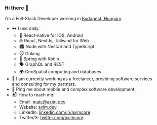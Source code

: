 ### Hi there 👋

I'm a Full-Stack Developer working in [Budapest, Hungary](https://goo.gl/maps/77zLhS6WYtYyNyDk8).

- 🕶 I use daily:
  - 📱 React-native for iOS, Android
  - 🌐 React, NextJs, Tailwind for Web
  - 🏙 Node with NestJS and TypeScript
  - 🐭 Golang
  - 🌿 Spring with Kotlin
  - 🗣 GraphQL and REST
  - 🌍 GeoSpatial computing and databases
- 🌆 I am currently working as a freelancer, providing software services and consulting for my partners.
- 💬 Ping me about mobile and complex software development.
- 📬 How to reach me:
  - Email: [mate@axim.dev](mailto:mate@axim.dev)
  - Website: [axim.dev](https://axim.dev)
  - LinkedIn: [linkedin.com/in/aximcore](https://www.linkedin.com/in/aximcore/)
  - Twitter/X: [twitter.com/aximcore](https://twitter.com/aximcore)

<!--
**aximcore/aximcore** is a ✨ _special_ ✨ repository because its `README.md` (this file) appears on your GitHub profile.

Here are some ideas to get you started:

- 🔭 I’m currently working on ...
- 🌱 I’m currently learning ...
- 👯 I’m looking to collaborate on ...
- 🤔 I’m looking for help with ...
- 💬 Ask me about ...
- 📫 How to reach me: ...
- 😄 Pronouns: ...
- ⚡ Fun fact: ...


[![AximCore GitHub stats](https://github-readme-stats.vercel.app/api?username=aximcore&count_private=true)](https://github.com/anuraghazra/github-readme-stats)

[![Top Langs](https://github-readme-stats.vercel.app/api/top-langs/?username=aximcore)](https://github.com/anuraghazra/github-readme-stats)
-->
